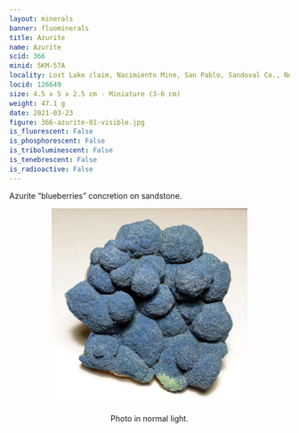 ```yaml
---
layout: minerals
banner: fluominerals
title: Azurite
name: Azurite
scid: 366
minid: 5KM-57A
locality: Lost Lake claim, Nacimiento Mine, San Pablo, Sandoval Co., New Mexico, USA
locid: 126649
size: 4.5 x 5 x 2.5 cm - Miniature (3-6 cm)
weight: 47.1 g
date: 2021-03-23
figure: 366-azurite-01-visible.jpg
is_fluorescent: False
is_phosphorescent: False
is_triboluminescent: False
is_tenebrescent: False
is_radioactive: False
---
```

Azurite “blueberries” concretion on sandstone.

<figure style='text-align:center;margin:0 auto;width:100%'><img width='70%' src='/img/minerals/366-azurite-01-visible.jpg'><figcaption style='padding:1em 0 2em'>Photo in normal light.</figcaption></figure>
